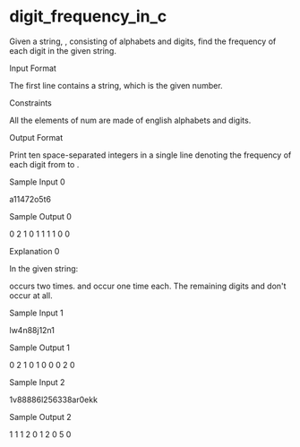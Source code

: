 # digit_frequency_in_c

Given a string, , consisting of alphabets and digits, find the frequency of each digit in the given string.

Input Format

The first line contains a string,  which is the given number.

Constraints


All the elements of num are made of english alphabets and digits.

Output Format

Print ten space-separated integers in a single line denoting the frequency of each digit from  to .

Sample Input 0

a11472o5t6

Sample Output 0

0 2 1 0 1 1 1 1 0 0 

Explanation 0

In the given string:

 occurs two times.
 and  occur one time each.
The remaining digits  and  don't occur at all.

Sample Input 1

lw4n88j12n1

Sample Output 1

0 2 1 0 1 0 0 0 2 0 

Sample Input 2

1v88886l256338ar0ekk

Sample Output 2

1 1 1 2 0 1 2 0 5 0 
